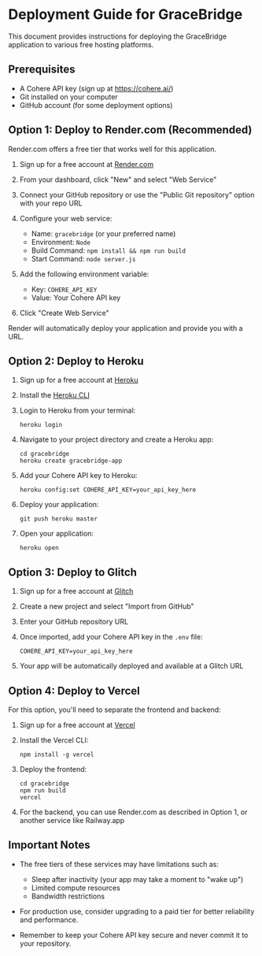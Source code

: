 # Deployment Guide for GraceBridge

This document provides instructions for deploying the GraceBridge application to various free hosting platforms.

## Prerequisites

- A Cohere API key (sign up at https://cohere.ai/)
- Git installed on your computer
- GitHub account (for some deployment options)

## Option 1: Deploy to Render.com (Recommended)

Render.com offers a free tier that works well for this application.

1. Sign up for a free account at [Render.com](https://render.com/)

2. From your dashboard, click "New" and select "Web Service"

3. Connect your GitHub repository or use the "Public Git repository" option with your repo URL

4. Configure your web service:
   - Name: `gracebridge` (or your preferred name)
   - Environment: `Node`
   - Build Command: `npm install && npm run build`
   - Start Command: `node server.js`

5. Add the following environment variable:
   - Key: `COHERE_API_KEY`
   - Value: Your Cohere API key

6. Click "Create Web Service"

Render will automatically deploy your application and provide you with a URL.

## Option 2: Deploy to Heroku

1. Sign up for a free account at [Heroku](https://www.heroku.com/)

2. Install the [Heroku CLI](https://devcenter.heroku.com/articles/heroku-cli)

3. Login to Heroku from your terminal:
   ```
   heroku login
   ```

4. Navigate to your project directory and create a Heroku app:
   ```
   cd gracebridge
   heroku create gracebridge-app
   ```

5. Add your Cohere API key to Heroku:
   ```
   heroku config:set COHERE_API_KEY=your_api_key_here
   ```

6. Deploy your application:
   ```
   git push heroku master
   ```

7. Open your application:
   ```
   heroku open
   ```

## Option 3: Deploy to Glitch

1. Sign up for a free account at [Glitch](https://glitch.com/)

2. Create a new project and select "Import from GitHub"

3. Enter your GitHub repository URL

4. Once imported, add your Cohere API key in the `.env` file:
   ```
   COHERE_API_KEY=your_api_key_here
   ```

5. Your app will be automatically deployed and available at a Glitch URL

## Option 4: Deploy to Vercel

For this option, you'll need to separate the frontend and backend:

1. Sign up for a free account at [Vercel](https://vercel.com/)

2. Install the Vercel CLI:
   ```
   npm install -g vercel
   ```

3. Deploy the frontend:
   ```
   cd gracebridge
   npm run build
   vercel
   ```

4. For the backend, you can use Render.com as described in Option 1, or another service like Railway.app

## Important Notes

- The free tiers of these services may have limitations such as:
  - Sleep after inactivity (your app may take a moment to "wake up")
  - Limited compute resources
  - Bandwidth restrictions

- For production use, consider upgrading to a paid tier for better reliability and performance.

- Remember to keep your Cohere API key secure and never commit it to your repository. 